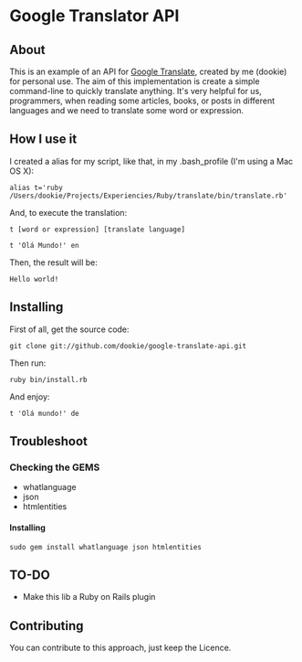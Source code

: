 # Google Translator API

## About
This is an example of an API for [Google Translate](http://translate.google.com), created by me (dookie) for personal use.
The aim of this implementation is create a simple command-line to quickly translate anything. It's very helpful for us, programmers, when reading some articles, books, or posts in different languages and we need to translate some word or expression.

## How I use it
I created a alias for my script, like that, in my .bash_profile (I'm using a Mac OS X):

	alias t='ruby /Users/dookie/Projects/Experiencies/Ruby/translate/bin/translate.rb'

And, to execute the translation:

	t [word or expression] [translate language]

	t 'Olá Mundo!' en
	
Then, the result will be:

	Hello world!

## Installing
First of all, get the source code:
	
	git clone git://github.com/dookie/google-translate-api.git


Then run:
	
	ruby bin/install.rb


And enjoy:

	t 'Olá mundo!' de

## Troubleshoot

### Checking the GEMS

* whatlanguage
* json
* htmlentities

#### Installing
	sudo gem install whatlanguage json htmlentities
	
## TO-DO	
* Make this lib a Ruby on Rails plugin

## Contributing
You can contribute to this approach, just keep the Licence.